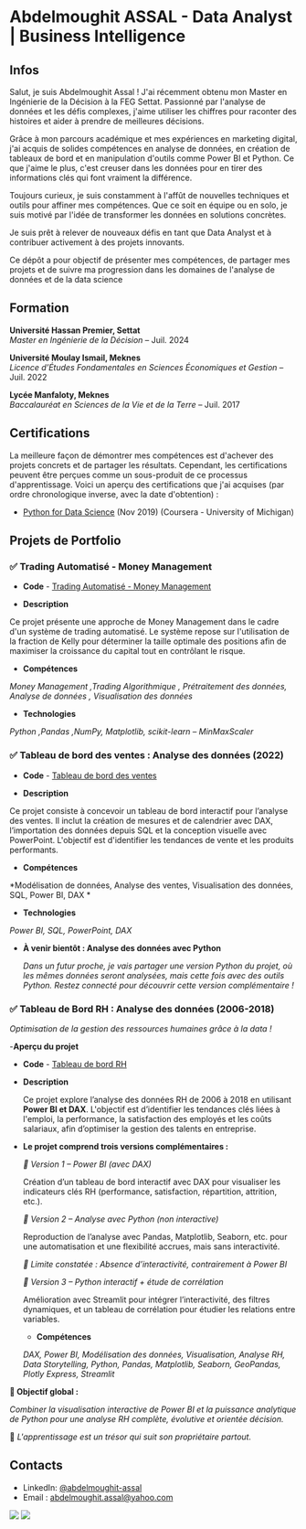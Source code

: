 # Abdelmoughit ASSAL - Data Analyst | Business Intelligence
## Infos
Salut, je suis Abdelmoughit Assal ! J'ai récemment obtenu mon Master en Ingénierie de la Décision à la FEG Settat. Passionné par l'analyse de données et les défis complexes, j'aime utiliser les chiffres pour raconter des histoires et aider à prendre de meilleures décisions.

Grâce à mon parcours académique et mes expériences en marketing digital, j'ai acquis de solides compétences en analyse de données, en création de tableaux de bord et en manipulation d'outils comme Power BI et Python. Ce que j'aime le plus, c'est creuser dans les données pour en tirer des informations clés qui font vraiment la différence.

Toujours curieux, je suis constamment à l'affût de nouvelles techniques et outils pour affiner mes compétences. Que ce soit en équipe ou en solo, je suis motivé par l'idée de transformer les données en solutions concrètes.

Je suis prêt à relever de nouveaux défis en tant que Data Analyst et à contribuer activement à des projets innovants.

Ce dépôt a pour objectif de présenter mes compétences, de partager mes projets et de suivre ma progression dans les domaines de l'analyse de données et de la data science

## Formation 
**Université Hassan Premier, Settat**  
*Master en Ingénierie de la Décision* – Juil. 2024

**Université Moulay Ismail, Meknes**  
*Licence d’Études Fondamentales en Sciences Économiques et Gestion* – Juil. 2022

**Lycée Manfaloty, Meknes**  
*Baccalauréat en Sciences de la Vie et de la Terre* – Juil. 2017

## Certifications
  La meilleure façon de démontrer mes compétences est d'achever des projets concrets et de partager les résultats. Cependant, les certifications peuvent être perçues comme un sous-produit de ce processus d'apprentissage. Voici un aperçu des certifications que j'ai acquises (par ordre chronologique inverse, avec la date d'obtention) :

- [Python for Data Science](https://coursera.org/share/983e3921c341ce3abeed69a864f0c7e0) (Nov 2019) (Coursera - University of Michigan)

## Projets de Portfolio

### ✅ Trading Automatisé - Money Management 
  - **Code** - [Trading Automatisé - Money Management](https://github.com/AbdelmoughitASSAL/Trading-Automatise-Money-Management)

  - **Description**

  Ce projet présente une approche de Money Management dans le cadre d'un système de trading automatisé. Le système repose sur l'utilisation de la fraction de Kelly pour déterminer la taille optimale des positions afin de maximiser la croissance du capital tout en contrôlant le risque.

  - **Compétences**
  
  *Money Management ,Trading Algorithmique , Prétraitement des données, Analyse de données , Visualisation des données*
    
  - **Technologies**

  *Python ,Pandas ,NumPy, Matplotlib, scikit-learn – MinMaxScaler*
  
### ✅ Tableau de bord des ventes : Analyse des données (2022)
  - **Code** - [Tableau de bord des ventes](https://github.com/AbdelmoughitASSAL/Analyse_des_ventes_2022_SQL)

  - **Description**

  Ce projet consiste à concevoir un tableau de bord interactif pour l’analyse des ventes. Il inclut la création de mesures et de calendrier avec DAX, l’importation des données depuis SQL et la conception visuelle avec PowerPoint. L'objectif est d'identifier les tendances de vente et les produits performants.
  
  - **Compétences**
  
  *Modélisation de données, Analyse des ventes, Visualisation des données, SQL, Power BI, DAX *
    
  - **Technologies**

  *Power BI, SQL, PowerPoint, DAX*
  
  - **À venir bientôt : Analyse des données avec Python**
    
    *Dans un futur proche, je vais partager une version Python du projet, où les mêmes données seront analysées, mais cette fois avec des outils Python. Restez connecté pour découvrir cette version complémentaire !*

### ✅ Tableau de Bord RH : Analyse des données (2006-2018)

*Optimisation de la gestion des ressources humaines grâce à la data !*

  -**Aperçu du projet**  

  - **Code** - [Tableau de bord RH ](https://github.com/AbdelmoughitASSAL/HR_Dashboard_06_18)

  - **Description**

    Ce projet explore l’analyse des données RH de 2006 à 2018 en utilisant **Power BI et DAX**. L'objectif est d’identifier les tendances clés liées à l'emploi, la performance, la satisfaction des employés et les coûts salariaux, afin d’optimiser la gestion des talents en entreprise.

- **Le projet comprend trois versions complémentaires :**

  *📌 Version 1 – Power BI (avec DAX)*
  
  Création d’un tableau de bord interactif avec DAX pour visualiser les indicateurs clés RH (performance, satisfaction, répartition, attrition, etc.).

  *📌 Version 2 – Analyse avec Python (non interactive)*
  
  Reproduction de l’analyse avec Pandas, Matplotlib, Seaborn, etc. pour une automatisation et une flexibilité accrues, mais sans interactivité.

    *🔎 Limite constatée : Absence d’interactivité, contrairement à Power BI*
  
  *📌 Version 3 – Python interactif + étude de corrélation*

  Amélioration avec Streamlit pour intégrer l’interactivité, des filtres dynamiques, et un tableau de corrélation pour étudier les relations entre variables.
    
  - **Compétences**
  
   *DAX, Power BI, Modélisation des données, Visualisation, Analyse RH, Data Storytelling, Python, Pandas, Matplotlib, Seaborn, GeoPandas, Plotly Express, Streamlit*

**🎯 Objectif global :**

*Combiner la visualisation interactive de Power BI et la puissance analytique de Python pour une analyse RH complète, évolutive et orientée décision.*

📢 *L'apprentissage est un trésor qui suit son propriétaire partout.*  
## Contacts
- LinkedIn: [@abdelmoughit-assal](https://www.linkedin.com/in/abdelmoughit-assal/)
- Email : abdelmoughit.assal@yahoo.com
<div align="left"> 
  <a href = "mailto:abdelmoughit.assal@yahoo.com"><img src="https://img.shields.io/badge/Yahoo%20mail-6D4AFF?style=for-the-badge&logo=yahoomail&logoColor=white" target="_blank"></a>
  <a href="https://www.linkedin.com/in/abdelmoughit-assal" target="_blank"><img src="https://img.shields.io/badge/-LinkedIn-%230077B5?style=for-the-badge&logo=linkedin&logoColor=white" target="_blank"></a> 
</div>
